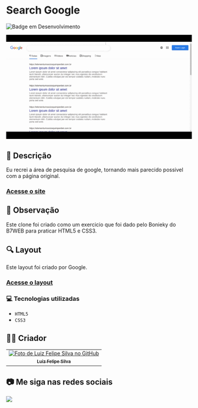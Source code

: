 # Search Google
![Badge em Desenvolvimento](http://img.shields.io/static/v1?label=STATUS&message=CONCLUIDO&color=GREEN&style=for-the-badge)             

<img src="https://github.com/luizfelipe9627/search-google/blob/main/assets/video/search-google.gif" alt="Apresentação do projeto">

## 📄 Descrição
Eu recrei a área de pesquisa de google, tornando mais parecido possivel com a página original.

### <a href="https://luizfelipe9627.github.io/search-google">Acesse o site</a>

## 📑 Observação
Este clone foi criado como um exercicio que foi dado pelo Bonieky do B7WEB para praticar HTML5 e CSS3.

## 🔍 Layout
Este layout foi criado por Google.

### <a href="https://www.google.com/search?q=google&sxsrf=APq-WBtrMg-Ne8yiXDJ7cskv42Nfmz5zJA%3A1646900679099&ei=x7UpYqy0Bfva1sQPt6-3kA4&ved=0ahUKEwjss9SPj7v2AhV7rZUCHbfXDeIQ4dUDCA4&uact=5&oq=google&gs_lcp=Cgdnd3Mtd2l6EAMyBAgjECcyBAgjECcyBAgjECcyEAguELEDEIMBEMcBENEDEEMyCggAELEDEIMBEEMyBAgAEEMyCggAELEDEIMBEEMyCggAELEDEIMBEEMyCggAELEDEIMBEEMyCwgAEIAEELEDEIMBOgsIABCABBCxAxCwAzoOCAAQgAQQsQMQgwEQsAM6CAgAEIAEELADOhAILhCABBCxAxDIAxCwAxgAOg0ILhCABBDIAxCwAxgAOhMILhCABBCxAxDUAhDIAxCwAxgAOgcIIxDqAhAnOhQILhCABBCxAxCDARDHARDRAxDUAjoRCC4QgAQQsQMQgwEQxwEQ0QM6CAgAEIAEELEDOgsILhCABBCxAxCDAToICAAQsQMQgwE6BwgAELEDEENKBAhBGAFKBAhGGAFQ0w1Y7RJgvxNoAnAAeACAAX6IAeoEkgEDMC41mAEAoAEBsAEKyAERwAEB2gEGCAAQARgI&sclient=gws-wiz">Acesse o layout</a>

### 💻 Tecnologias utilizadas

- ``HTML5``
- ``CSS3``

## 🧑‍💻 Criador

<table>
  <tr>
    <td align="center">
      <a href="https://github.com/luizfelipe9627">
        <img src="https://github.com/luizfelipe9627.png" width="100px;" alt="Foto de Luiz Felipe Silva no GitHub"/><br>
        <sub>
          <b>Luiz Felipe Silva</b>
        </sub>
      </a>
    </td>
  </tr>
</table>

## 📷 Me siga nas redes sociais<br>

<p align="left">
  <a href="https://www.linkedin.com/in/luizfelipe9627/" target="_blank"><img src="https://img.shields.io/badge/-LinkedIn-%230077B5?style=for-the-badge&logo=linkedin&logoColor=white"></a>
</p>

